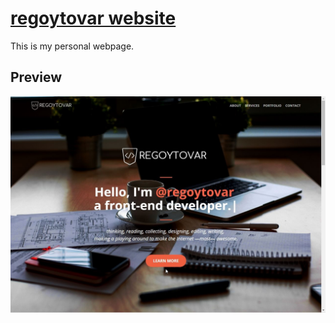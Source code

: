 # [regoytovar website](https://twitter.com/regoytovar)

This is my personal webpage.

## Preview

![Preview](/img/preview-compressor.jpg "regoytovar-preview")